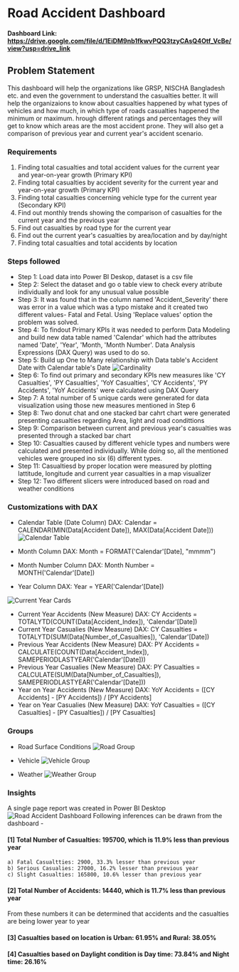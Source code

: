 # Road Accident Dashboard

#### Dashboard Link: https://drive.google.com/file/d/1EiDM9nb1fkwvPQQ3tzyCAsQ4Otf_VcBe/view?usp=drive_link

## Problem Statement

This dashboard will help the organizations like GRSP, NISCHA Bangladesh etc. and even the government to understand the casualties better. It will help the organizaions to know about casualties happened by what types of vehicles and how much, in which type of roads casualties happened the minimum or maximum. hrough different ratings and percentages they will get to know which areas are the most accident prone. They will also get a comparison of previous year and current year's accident scenario.

### Requirements
1. Finding total casualties and total accident values for the current year and year-on-year growth (Primary KPI)
2. Finding total casualties by accident severity for the current year and year-on-year growth (Primary KPI)
3. Finding total casualties concerning vehicle type for the current year (Secondary KPI)
4. Find out monthly trends showing the comparison of casualties for the current year and the previous year
5. Find out casualties by road type for the current year
6. Find out the current year's casualties by area/location and by day/night
7. Finding total casualties and total accidents by location

### Steps followed

- Step 1: Load data into Power BI Deskop, dataset is a csv file
- Step 2: Select the dataset and go o table view to check every atribute individually and look for any unusual value possible
- Step 3: It was found that in the column named 'Accident_Severity' there was error in a value which was a typo mistake and it created two different values- Fatal and Fetal. Using 'Replace values' option the problem was solved.
- Step 4: To findout Primary KPIs it was needed to perform Data Modeling and build new data table named 'Calendar' which had the attributes named 'Date', 'Year', 'Month, 'Month Number'. Data Analysis Expressions (DAX Query) was used to do so.
- Step 5: Build up One to Many relationship with Data table's Accident Date with Calendar table's Date
![Cardinality](https://github.com/user-attachments/assets/b0375d0a-7d75-422c-8020-54aaf50d36e3)
- Step 6: To find out primary and secondary KPIs new measures like 'CY Casualties', 'PY Casualties', 'YoY Casualties', 'CY Accidents', 'PY Accidents', 'YoY Accidents' were calculated using DAX Query
- Step 7: A total number of 5 unique cards were generated for data visualization using those new measures mentioned in Step 6
- Step 8: Two donut chat and one stacked bar cahrt chart were generated presenting casualties regarding Area, light and road condittions
- Step 9: Comparison between current and previous year's casualties was presented through a stacked bar chart
- Step 10: Casualties caused by different vehicle types and numbers were calculated and presented individually. While doing so, all the mentioned vehicles were grouped ino six (6) different types.
- Step 11: Casualtiesd by proper location were measured by plotting lattitude, longitude and current year casualties in a map visualizer
- Step 12: Two different slicers were introduced based on road and weather conditions

### Customizations with DAX

- Calendar Table (Date Column)
DAX: Calendar = CALENDAR(MIN(Data[Accident Date]), MAX(Data[Accident Date]))
![Calendar Table](https://github.com/user-attachments/assets/828e1b20-498d-4ef2-9292-fedea6fea020)

- Month Column
DAX: Month = FORMAT('Calendar'[Date], "mmmm")
- Month Number Column
DAX: Month Number = MONTH('Calendar'[Date])
- Year Column
DAX: Year = YEAR('Calendar'[Date])


![Current Year Cards](https://github.com/user-attachments/assets/893ab1cf-965d-4cf8-bfdf-13c58d97afe5)
- Current Year Accidents (New Measure)
DAX: CY Accidents = TOTALYTD(COUNT(Data[Accident_Index]), 'Calendar'[Date])
- Current Year Casualies (New Measure)
DAX: CY Casualties = TOTALYTD(SUM(Data[Number_of_Casualties]), 'Calendar'[Date])
- Previous Year Accidents (New Measure)
DAX: PY Accidents = CALCULATE(COUNT(Data[Accident_Index]), SAMEPERIODLASTYEAR('Calendar'[Date]))
- Previous Year Casualies (New Measure)
DAX: PY Casualties = CALCULATE(SUM(Data[Number_of_Casualties]), SAMEPERIODLASTYEAR('Calendar'[Date]))
- Year on Year Accidents (New Measure)
DAX: YoY Accidents = ([CY Accidents] - [PY Accidents]) / [PY Accidents]
- Year on Year Casualies (New Measure)
DAX: YoY Casualties = ([CY Casualties] - [PY Casualties]) / [PY Casualties]

### Groups

- Road Surface Conditions
![Road Group](https://github.com/user-attachments/assets/5e868781-0012-47ce-9aad-c751ca53ea25)

- Vehicle
![Vehicle Group](https://github.com/user-attachments/assets/66bb68e4-2382-42a4-b11e-4d5a8d5c2516)

- Weather
![Weather Group](https://github.com/user-attachments/assets/cc37b12f-ae19-4691-89d8-61d4e084cb72)

### Insights
A single page report was created in Power BI Desktop
![Road Accident Dashboard](https://github.com/user-attachments/assets/6c85d4b5-1985-45ec-a44e-b330ded255c6)
Following inferences can be drawn from the dashboard -

#### [1] Total Number of Casualties: 195700, which is 11.9% less than previous year
	a) Fatal Casualtties: 2900, 33.3% lesser than previous year
	b) Serious Casualies: 27000, 16.2% lesser than previous year
	c) Slight Casualties: 165800, 10.6% lesser than previous year

#### [2] Total Number of Accidents: 14440, which is 11.7% less than previous year

From these numbers it can be determined that accidents and the casualties are being lower year to year

#### [3] Casualties based on location is Urban: 61.95% and Rural: 38.05%
#### [4] Casualties based on Daylight condition is Day time: 73.84% and Night time: 26.16%
